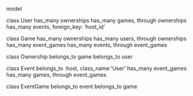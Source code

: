 model

  class User
    has_many ownerships
    has_many games, through ownerships
    has_many events, foreign_key: ‘host_id’
    <!-- has-many event_players, foreign_key: ‘player_id’
    has_many events, through event_players -->


  class Game
    has_many ownerships
    has_many users, through ownerships
    has_many event_games
    has_many events, through event_games

  class Ownership
    belongs_to game
    belongs_to user

  class Event
    belongs_to :host, class_name:'User'
    has_many event_games
    has_many games, through event_games

<!-- class EventPlayer
    belongs_to event
    belongs_to ???? -->

class EventGame
    belongs_to event
    belongs_to game
